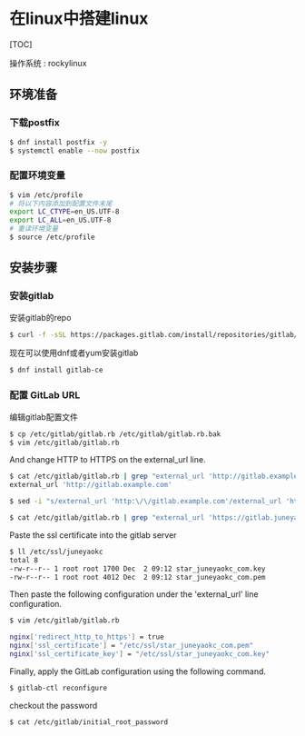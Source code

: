 # 在linux中搭建linux

[TOC]

操作系统 : rockylinux

## 环境准备

### 下载postfix

```bash
$ dnf install postfix -y 
$ systemctl enable --now postfix
```

### 配置环境变量

```bash
$ vim /etc/profile
# 将以下内容添加到配置文件末尾
export LC_CTYPE=en_US.UTF-8
export LC_ALL=en_US.UTF-8
# 重读环境变量
$ source /etc/profile
```

## 安装步骤

### 安装gitlab 

安装gitlab的repo

```bash
$ curl -f -sSL https://packages.gitlab.com/install/repositories/gitlab/gitlab-ce/script.rpm.sh | sudo bash 
```

现在可以使用dnf或者yum安装gitlab

```bash
$ dnf install gitlab-ce
```

### 配置 GitLab URL

编辑gitlab配置文件

```bash
$ cp /etc/gitlab/gitlab.rb /etc/gitlab/gitlab.rb.bak
$ vim /etc/gitlab/gitlab.rb
```

And change HTTP to HTTPS on the external_url line.

```bash
$ cat /etc/gitlab/gitlab.rb | grep "external_url 'http://gitlab.example.com'"
external_url 'http://gitlab.example.com'

$ sed -i "s/external_url 'http:\/\/gitlab.example.com'/external_url 'https:\/\/gitlab.juneyaokc.com'/g" /etc/gitlab/gitlab.rb 

$ cat /etc/gitlab/gitlab.rb | grep "external_url 'https://gitlab.juneyaokc.com'"
```

Paste the ssl certificate into the gitlab server

```bash
$ ll /etc/ssl/juneyaokc
total 8
-rw-r--r-- 1 root root 1700 Dec  2 09:12 star_juneyaokc_com.key
-rw-r--r-- 1 root root 4012 Dec  2 09:12 star_juneyaokc_com.pem
```

Then paste the following configuration under the 'external_url' line configuration.

```bash
$ vim /etc/gitlab/gitlab.rb

nginx['redirect_http_to_https'] = true
nginx['ssl_certificate'] = "/etc/ssl/star_juneyaokc_com.pem"
nginx['ssl_certificate_key'] = "/etc/ssl/star_juneyaokc_com.key"
```

Finally, apply the GitLab configuration using the following command.

```bash
$ gitlab-ctl reconfigure
```

checkout the password

```bash
$ cat /etc/gitlab/initial_root_password
```

